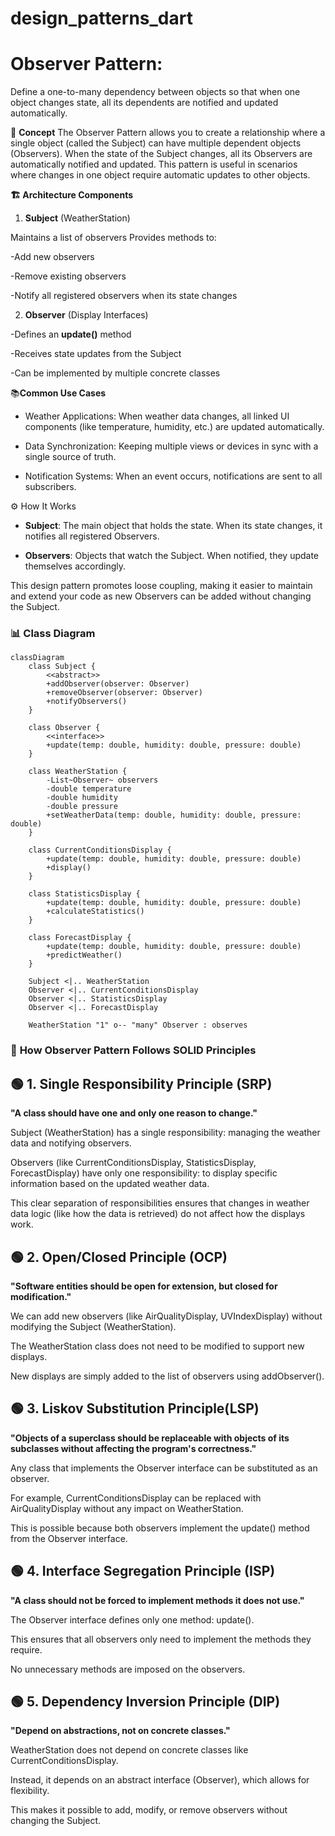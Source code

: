 # design_patterns_dart

# **Observer Pattern:**

Define a one-to-many dependency between objects so that when one object changes state, all its dependents are notified and updated automatically.

🧩 **Concept**
The Observer Pattern allows you to create a relationship where a single object (called the Subject) can have multiple dependent objects (Observers). 
When the state of the Subject changes, all its Observers are automatically notified and updated. 
This pattern is useful in scenarios where changes in one object require automatic updates to other objects.

**🏗 Architecture Components**
1. **Subject** (WeatherStation)

Maintains a list of observers
Provides methods to:

-Add new observers

-Remove existing observers

-Notify all registered observers when its state changes



2. **Observer** (Display Interfaces)

-Defines an **update()** method

-Receives state updates from the Subject

-Can be implemented by multiple concrete classes

📚**Common Use Cases**

- Weather Applications: When weather data changes, all linked UI components (like temperature, humidity, etc.) are updated automatically.
 
- Data Synchronization: Keeping multiple views or devices in sync with a single source of truth.
 
- Notification Systems: When an event occurs, notifications are sent to all subscribers.
 

⚙️ How It Works

- **Subject**: The main object that holds the state. When its state changes, it notifies all registered Observers.
 
- **Observers**: Objects that watch the Subject. When notified, they update themselves accordingly.
 

This design pattern promotes loose coupling, making it easier to maintain and extend your code as new Observers can be added without changing the Subject.

### 📊 Class Diagram

```mermaid
classDiagram
    class Subject {
        <<abstract>>
        +addObserver(observer: Observer)
        +removeObserver(observer: Observer)
        +notifyObservers()
    }
    
    class Observer {
        <<interface>>
        +update(temp: double, humidity: double, pressure: double)
    }
    
    class WeatherStation {
        -List~Observer~ observers
        -double temperature
        -double humidity
        -double pressure
        +setWeatherData(temp: double, humidity: double, pressure: double)
    }
    
    class CurrentConditionsDisplay {
        +update(temp: double, humidity: double, pressure: double)
        +display()
    }
    
    class StatisticsDisplay {
        +update(temp: double, humidity: double, pressure: double)
        +calculateStatistics()
    }
    
    class ForecastDisplay {
        +update(temp: double, humidity: double, pressure: double)
        +predictWeather()
    }
    
    Subject <|.. WeatherStation
    Observer <|.. CurrentConditionsDisplay
    Observer <|.. StatisticsDisplay
    Observer <|.. ForecastDisplay
    
    WeatherStation "1" o-- "many" Observer : observes
```


### 🧠 **How Observer Pattern Follows SOLID Principles**

## 🟢 **1. **Single Responsibility Principle**** (SRP)

**"A class should have one and only one reason to change."**

Subject (WeatherStation) has a single responsibility: managing the weather data and notifying observers.

Observers (like CurrentConditionsDisplay, StatisticsDisplay, ForecastDisplay) have only one responsibility: to display specific information based on the updated weather data.

This clear separation of responsibilities ensures that changes in weather data logic (like how the data is retrieved) do not affect how the displays work.


## 🟢 **2. **Open/Closed Principle**** (OCP)

**"Software entities should be open for extension, but closed for modification."**

We can add new observers (like AirQualityDisplay, UVIndexDisplay) without modifying the Subject (WeatherStation).

The WeatherStation class does not need to be modified to support new displays.

New displays are simply added to the list of observers using addObserver().


## 🟢 **3. **Liskov Substitution Principle****(LSP)

**"Objects of a superclass should be replaceable with objects of its subclasses without affecting the program's correctness."**

Any class that implements the Observer interface can be substituted as an observer.

For example, CurrentConditionsDisplay can be replaced with AirQualityDisplay without any impact on WeatherStation.

This is possible because both observers implement the update() method from the Observer interface.



## 🟢 **4. **Interface Segregation Principle**** (ISP)

**"A class should not be forced to implement methods it does not use."**

The Observer interface defines only one method: update().

This ensures that all observers only need to implement the methods they require.

No unnecessary methods are imposed on the observers.


## 🟢 **5. **Dependency Inversion Principle**** (DIP)

**"Depend on abstractions, not on concrete classes."**

WeatherStation does not depend on concrete classes like CurrentConditionsDisplay.

Instead, it depends on an abstract interface (Observer), which allows for flexibility.

This makes it possible to add, modify, or remove observers without changing the Subject.
